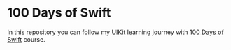 # 100 Days of Swift
In this repository you can follow my [UIKit](https://developer.apple.com/documentation/uikit) learning journey with [100 Days of Swift](https://www.hackingwithswift.com/100) course.
